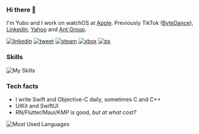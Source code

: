### Hi there 👋

I'm Yubo and I work on watchOS at [Apple](https://github.com/apple). Previously TikTok ([ByteDance](https://github.com/bytedance)), [LinkedIn](https://github.com/linkedin), [Yahoo](https://github.com/yahoo) and [Ant Group](https://github.com/antgroup).

[![linkedin](https://img.shields.io/badge/connect-blue?logo=linkedin)](https://www.linkedin.com/in/yuboqin/) [![tweet](https://img.shields.io/badge/tweet-black?logo=x)](https://twitter.com/xnth97) [![steam](https://img.shields.io/badge/steam-blue?logo=steam&color=174369&logoColor=white)](https://steamcommunity.com/id/xnth97) [![xbox](https://img.shields.io/badge/xbox-blue?logo=xbox&color=0f7c0f&logoColor=white)](https://account.xbox.com/en-us/profile?gamertag=xnth97) [![ps](https://img.shields.io/badge/playstation-blue?logo=playstation&color=043d88&logoColor=white)](https://my.playstation.com/profile/xnth97) 

### Skills

![My Skills](https://skillicons.dev/icons?i=apple,swift,c,cpp,cs,js,ts,java,py,go,nodejs,html,dart,flutter,react,tailwind,vscode,visualstudio,linkedin,azure&perline=20)

### Tech facts

- I write Swift and Objective-C daily, sometimes C and C++
- UIKit and SwiftUI
- RN/Flutter/Maui/KMP is good, _but at what cost?_

![Most Used Languages](https://github-readme-stats.vercel.app/api/top-langs/?username=xnth97&layout=compact&hide=html&langs_count=8&theme=swift)
